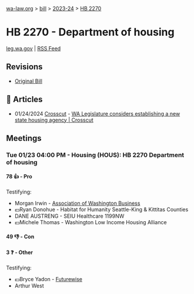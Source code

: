 [wa-law.org](/) > [bill](/bill/) > [2023-24](/bill/2023-24/) > [HB 2270](/bill/2023-24/hb/2270/)

# HB 2270 - Department of housing
[leg.wa.gov](https://app.leg.wa.gov/billsummary?BillNumber=2270&Year=2023&Initiative=false) | [RSS Feed](./rss.xml)

## Revisions
* [Original Bill](1/)

## 📰 Articles
* 01/24/2024 [Crosscut](/org/crosscut/) - [WA Legislature considers establishing a new state housing agency | Crosscut](https://crosscut.com/briefs/2024/01/wa-legislature-considers-establishing-new-state-housing-agency#:~:text=House%20Bill%202270)

## Meetings
### Tue 01/23 04:00 PM - Housing (HOUS): HB 2270 Department of housing
#### 78 👍 - Pro
Testifying:
* Morgan Irwin - [Association of Washington Business](/org/association_of_washington_business/)
* 💵Ryan Donohue - Habitat for Humanity Seattle-King & Kittitas Counties
* DANE AUSTRENG - SEIU Healthcare 1199NW
* 💵Michele Thomas - Washington Low Income Housing Alliance

#### 49 👎 - Con

#### 3 ❓ - Other
Testifying:
* 💵Bryce Yadon - [Futurewise](/org/futurewise/)
* Arthur West

